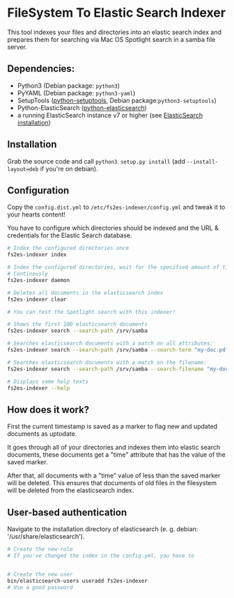 # FileSystem To Elastic Search Indexer

This tool indexes your files and directories into an elastic search index and prepares them for searching 
via Mac OS Spotlight search in a samba file server.

## Dependencies:
- Python3 (Debian package: `python3`)
- PyYAML (Debian package: `python3-yaml`)
- SetupTools ([python-setuptools](https://pypi.org/project/setuptools/), Debian package:`python3-setuptools`)
- Python-ElasticSearch ([python-elasticsearch](https://elasticsearch-py.readthedocs.io/en/v7.17.0/))
- a running ElasticSearch instance v7 or higher (see [ElasticSearch installation](https://www.elastic.co/guide/en/elasticsearch/reference/current/install-elasticsearch.html#install-elasticsearch)) 

## Installation

Grab the source code and call `python3 setup.py install` (add `--install-layout=deb` if you're on debian).

## Configuration

Copy the `config.dist.yml` to `/etc/fs2es-indexer/config.yml` and tweak it to your hearts content!

You have to configure which directories should be indexed and the URL & credentials for the Elastic Search database.

```bash
# Index the configured directories once
fs2es-indexer index

# Index the configured directories, wait for the specified amount of time and index again
# Continously 
fs2es-indexer daemon

# Deletes all documents in the elasticsearch index
fs2es-indexer clear

# You can test the Spotlight search with this indexer!

# Shows the first 100 elasticsearch documents
fs2es-indexer search --search-path /srv/samba

# Searches elasticsearch documents with a match on all attributes:
fs2es-indexer search --search-path /srv/samba --search-term "my-doc.pdf"

# Searches elasticsearch documents with a match on the filename:
fs2es-indexer search --search-path /srv/samba --search-filename "my-doc.pdf"

# Displays some help texts
fs2es-indexer --help
```

## How does it work?

First the current timestamp is saved as a marker to flag new and updated documents as uptodate.

It goes through all of your directories and indexes them into elastic search documents, these documents get a "time" 
attribute that has the value of the saved marker.

After that, all documents with a "time" value of less than the saved marker will be deleted. 
This ensures that documents of old files in the filesystem will be deleted from the elasticsearch index.

## User-based authentication

Navigate to the installation directory of elasticsearch (e. g. debian: '/usr/share/elasticsearch').

```bash
# Create the new role
# If you've changed the index in the config.yml, you have to 


# Create the new user
bin/elasticsearch-users useradd fs2es-indexer
# Use a good password

```